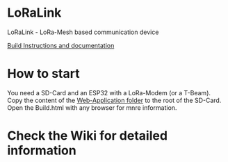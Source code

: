 # LoRaLink
LoRaLink - LoRa-Mesh based communication device


[Build Instructions and documentation](https://github.com/trlink/LoRaLink/blob/main/LoRaLinkWeb/public_html/build/)


# How to start

You need a SD-Card and an ESP32 with a LoRa-Modem (or a T-Beam). Copy the content of the [Web-Application folder](https://github.com/trlink/LoRaLink/tree/main/LoRaLinkWeb/public_html) to the root of the SD-Card. Open the Build.html with any browser for mnre information.


# Check the Wiki for detailed information
